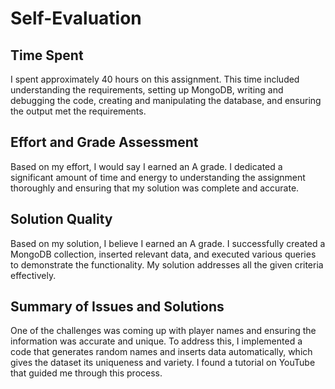 # Self-Evaluation

## Time Spent
I spent approximately 40 hours on this assignment. This time included understanding the requirements, setting up MongoDB, writing and debugging the code, creating and manipulating the database, and ensuring the output met the requirements.

## Effort and Grade Assessment
Based on my effort, I would say I earned an A grade. I dedicated a significant amount of time and energy to understanding the assignment thoroughly and ensuring that my solution was complete and accurate.

## Solution Quality
Based on my solution, I believe I earned an A grade. I successfully created a MongoDB collection, inserted relevant data, and executed various queries to demonstrate the functionality. My solution addresses all the given criteria effectively.

## Summary of Issues and Solutions
One of the challenges was coming up with player names and ensuring the information was accurate and unique. To address this, I implemented a code that generates random names and inserts data automatically, which gives the dataset its uniqueness and variety. I found a tutorial on YouTube that guided me through this process.
